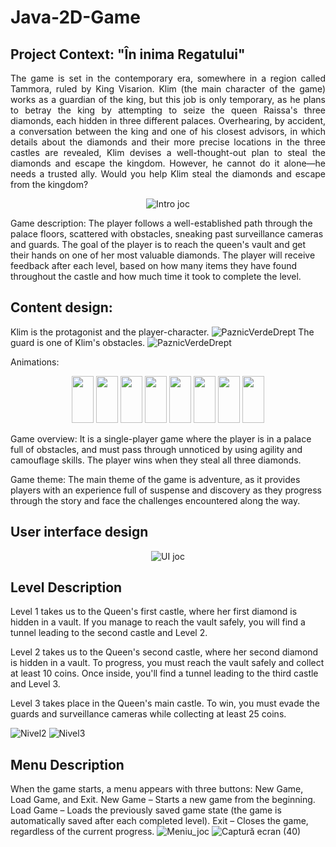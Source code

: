 # Java-2D-Game
## Project Context: "În inima Regatului" 
<p style="text-align: justify;">
The game is set in the contemporary era, somewhere in a region called Tammora, ruled by King Visarion. Klim (the main character of the game) works as a guardian of the king, but this job is only temporary, as he plans to betray the king by attempting to seize the queen Raissa's three diamonds, each hidden in three different palaces. Overhearing, by accident, a conversation between the king and one of his closest advisors, in which details about the diamonds and their more precise locations in the three castles are revealed, Klim devises a well-thought-out plan to steal the diamonds and escape the kingdom. However, he cannot do it alone—he needs a trusted ally. Would you help Klim steal the diamonds and escape from the kingdom?
</p>
<p align="center">
  <img src="https://github.com/user-attachments/assets/ec1a29ef-e548-4b7f-9096-d268c89518ca" alt="Intro joc" />
</p>
Game description: The player follows a well-established path through the palace floors, scattered with obstacles, sneaking past surveillance cameras and guards. The goal of the player is to reach the queen's vault and get their hands on one of her most valuable diamonds. The player will receive feedback after each level, based on how many items they have found throughout the castle and how much time it took to complete the level.

## Content design: 
Klim is the protagonist and the player-character. 
![PaznicVerdeDrept](https://github.com/user-attachments/assets/ffca67bb-9d2c-44ad-b228-8c6de3e99fb5)
The guard is one of Klim's obstacles. 
![PaznicVerdeDrept](https://github.com/user-attachments/assets/66f9002e-b730-45e7-a827-70cd45984f83)

Animations:

<p align="center">
  <img src="https://github.com/user-attachments/assets/f690572c-6df1-4c32-b25c-b2b5bc4290b1" width="35" height="75" />
  <img src="https://github.com/user-attachments/assets/7a584e53-6239-40a5-9dbc-090434e967aa" width="35" height="75" />
  <img src="https://github.com/user-attachments/assets/3e3d9a9a-0051-4203-a528-f68dd7afd061" width="35" height="75" />
  <img src="https://github.com/user-attachments/assets/bf161b4a-8add-4568-aa70-034c48b8d657" width="35" height="75" />
  <img src="https://github.com/user-attachments/assets/854e2d21-16e3-4745-add8-7165b5b60292" width="35" height="75" />
  <img src="https://github.com/user-attachments/assets/31da30e2-a795-4d02-bdfa-c454d97f1027" width="35" height="75" />
  <img src="https://github.com/user-attachments/assets/c692530c-1c8e-432c-9763-e5d1e16f0024" width="35" height="75" />
  <img src="https://github.com/user-attachments/assets/59e77395-982c-410c-8863-787c64984631" width="35" height="75" />
</p>



Game overview: It is a single-player game where the player is in a palace full of obstacles, and must pass through unnoticed by using agility and camouflage skills. The player wins when they steal all three diamonds. 

Game theme: The main theme of the game is adventure, as it provides players with an experience full of suspense and discovery as they progress through the story and face the challenges encountered along the way.

## User interface design
<p align="center">
  <img src="https://github.com/user-attachments/assets/892cf32b-5af8-4f57-8a42-1d8636e4ed99" alt="UI joc" />
</p>

## Level Description
Level 1 takes us to the Queen's first castle, where her first diamond is hidden in a vault. If you manage to reach the vault safely, you will find a tunnel leading to the second castle and Level 2. 

Level 2 takes us to the Queen's second castle, where her second diamond is hidden in a vault. To progress, you must reach the vault safely and collect at least 10 coins. Once inside, you'll find a tunnel leading to the third castle and Level 3.

Level 3 takes place in the Queen's main castle. To win, you must evade the guards and surveillance cameras while collecting at least 25 coins.

![Nivel2](https://github.com/user-attachments/assets/c5ebafd6-2a48-40bc-84cf-53ed7fe872e9)
![Nivel3](https://github.com/user-attachments/assets/86f8ec96-0b32-45c5-8d81-6b3115b1152e)

## Menu Description 
When the game starts, a menu appears with three buttons: New Game, Load Game, and Exit. New Game – Starts a new game from the beginning. Load Game – Loads the previously saved game state (the game is automatically saved after each completed level). Exit – Closes the game, regardless of the current progress.
![Meniu_joc](https://github.com/user-attachments/assets/6bee8d4e-c695-4c3a-bfcd-e085d8b8d59b)
![Captură ecran (40)](https://github.com/user-attachments/assets/1850ba96-acdb-4d36-bc4f-36dba9682296)
